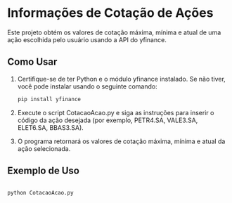 # Informações de Cotação de Ações

Este projeto obtém os valores de cotação máxima, mínima e atual de uma ação escolhida pelo usuário usando a API do yfinance.

## Como Usar

1. Certifique-se de ter Python e o módulo yfinance instalado. Se não tiver, você pode instalar usando o seguinte comando:
   
   ```bash
   pip install yfinance

 2. Execute o script CotacaoAcao.py e siga as instruções para inserir o código da ação desejada (por exemplo, PETR4.SA, VALE3.SA, ELET6.SA, BBAS3.SA).

 3. O programa retornará os valores de cotação máxima, mínima e atual da ação selecionada.

## Exemplo de Uso
  ```bash

python CotacaoAcao.py
